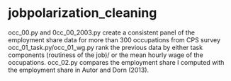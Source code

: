 # jobpolarization_cleaning
occ_00.py and 0cc_00_2003.py create a consistent panel of the employment share data for more than 300 occupations from CPS survey
occ_01_task.py/occ_01_wg.py rank the previous data by either task components (routiness of the job)/ or the mean hourly wage of the occupations.
occ_02.py compares the employment share I computed with the employment share in Autor and Dorn (2013).
